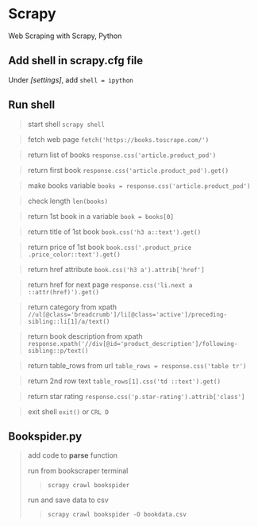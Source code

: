 # Scrapy
 Web Scraping with Scrapy, Python

## Add shell in scrapy.cfg file
Under *[settings]*, add
`shell = ipython`

## Run shell
>start shell 
`scrapy shell`

>fetch web page
`fetch('https://books.toscrape.com/')`

>return list of books
`response.css('article.product_pod')`

>return first book
`response.css('article.product_pod').get()`

>make books variable
`books = response.css('article.product_pod')`

>check length
`len(books)`

>return 1st book in a variable
`book = books[0]`

>return title of 1st book
`book.css('h3 a::text').get()`

>return price of 1st book
`book.css('.product_price .price_color::text').get()`

>return href attribute 
`book.css('h3 a').attrib['href']`

>return href for next page
`response.css('li.next a ::attr(href)').get()`

>return category from xpath
`//ul[@class='breadcrumb']/li[@class='active']/preceding-sibling::li[1]/a/text()`

>return book description from xpath
`response.xpath('//div[@id='product_description']/following-sibling::p/text()`

>return table_rows from url
`table_rows = response.css('table tr')`

>return 2nd row text
`table_rows[1].css('td ::text').get()`

>return star rating
`response.css('p.star-rating').attrib['class']`

>exit shell
`exit()` or `CRL D`

## Bookspider.py
>add code to **parse** function
>
>run from bookscraper terminal
>>`scrapy crawl bookspider`
>
>run and save data to csv 
>>`scrapy crawl bookspider -O bookdata.csv    `